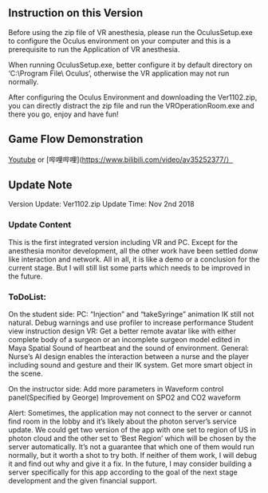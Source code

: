 ## Instruction on this Version

Before using the zip file of VR anesthesia, please run the OculusSetup.exe to configure the Oculus environment on your computer and this is a prerequisite to run the Application of VR anesthesia.

When running OculusSetup.exe, better configure it by default directory on ‘C:\Program File\ Oculus’, otherwise the VR application may not run normally.

After configuring the Oculus Environment and downloading the Ver1102.zip, you can directly distract the zip file and run the VROperationRoom.exe and there you go, enjoy and have fun!


## Game Flow Demonstration
[Youtube](https://youtu.be/_Rz22sSVqt0)
or
[哔哩哔哩](https://www.bilibili.com/video/av35252377/）


## Update Note
Version Update: Ver1102.zip 
Update Time: Nov 2nd 2018

### Update Content
This is the first integrated version including VR and PC. Except for the anesthesia monitor development, all the other work have been settled donw like interaction and network. All in all, it is like a demo or a conclusion for the current stage. But I will still list some parts which needs to be improved in the future.

### ToDoList:
On the student side:
PC:
“Injection” and “takeSyringe” animation IK still not natural.
Debug warnings and use profiler to increase performance
Student view instruction design
	VR:
Get a better remote avatar like with either complete body of a surgeon or an incomplete surgeon model edited in Maya
Spatial Sound of heartbeat and the sound of environment.
	General:
Nurse’s AI design enables the interaction between a nurse and the player including sound and gesture and their IK system.
Get more smart object in the scene.


On the instructor side:
Add more parameters in Waveform control panel(Specified by George)
Improvement on SPO2 and CO2 waveform

Alert: Sometimes, the application may not connect to the server or cannot find room in the lobby and it’s likely about the photon server’s service update. We could get two version of the app with one set to region of US in photon cloud and the other set to ‘Best Region’ which will be chosen by the server automatically. It’s not a guarantee that which one of them would run normally, but it worth a shot to try both. If neither of them work, I will debug it and find out why and give it a fix. In the future, I may consider building a server specifically for this app according to the goal of the next stage development and the given financial support.

